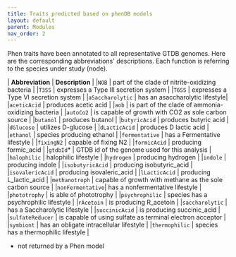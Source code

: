 ```yaml
---
title: Traits predicted based on phenDB models
layout: default
parent: Modules
nav_order: 2
---
```



Phen traits have been annotated to all representative GTDB genomes. 
Here are the corresponding abbreviations' descriptions.
Each function is referring to the species under study (node).

| **Abbreviation** | **Description** |
|`NOB`            | part of the clade of nitrite-oxidizing bacteria |
|`T3SS`           | expresses a Type III secretion system |
|`T6SS`           | expresses a Type VI secretion system |
|`aSaccharolytic` | has an asaccharolytic lifestyle|
|`aceticAcid`     | produces acetic acid |
|`aob`            | is part of the clade of ammonia-oxidizing bacteria |
|`autoCo2`        | is capable of growth with CO2 as sole carbon source |
|`butanol`        | produces butanol |
|`butyricAcid`    | produces butyric acid |
|`dGlucose`       | utilizes D-glucose |
|`dLacticAcid`    | produces D lactic acid |
|`ethanol`        | species  producing ethanol |
|`fermentative`   | has a Fermentative lifestyle |
|`fixingN2`       | capable of fixing N2 |
|`formicAcid`     | producing formic_acid |
|`gtdbId`*         | GTDB id of the genome used for this analysis |
|`halophilic`     | halophilic lifestyle |
|`hydrogen`       | producing hydrogen |
|`indole`         | producing indole |
|`isobutyricAcid` | producing isobutyric_acid |
|`isovalericAcid` | producing isovaleric_acid |
|`lLacticAcid`    | producing L_lactic_acid |
|`methanotroph`   | capable of growth with methane as the sole carbon source |
|`nonFermentative`| has a nonfermentative lifestyle |
|`phototrophy`    | is able of phototrophy |
|`psychrophilic`  | species  has a psychrophilic lifestyle |
|`rAcetoin`       | is producing R_acetoin |
|`saccharolytic`  | has a Saccharolytic lifestyle |
|`succinicAcid`   | is producing succinic_acid |
|`sulfateReducer` | is capable of using sulfate as terminal electron acceptor |
|`symbiont`       | has an obligate intracellular lifestyle |
|`thermophilic`   | species has a thermophilic lifestyle |


* not returned by a Phen model




